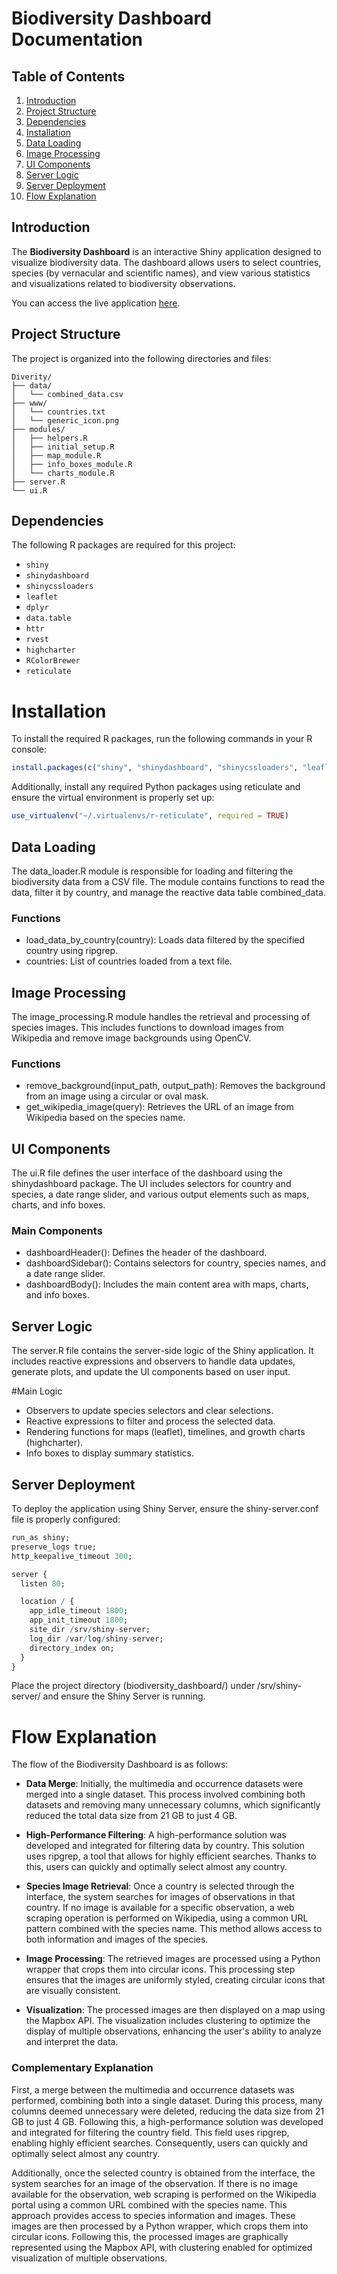# Biodiversity Dashboard Documentation

## Table of Contents
1. [Introduction](#introduction)
2. [Project Structure](#project-structure)
3. [Dependencies](#dependencies)
4. [Installation](#installation)
5. [Data Loading](#data-loading)
6. [Image Processing](#image-processing)
7. [UI Components](#ui-components)
8. [Server Logic](#server-logic)
9. [Server Deployment](#Server-Deployment)
10. [Flow Explanation](#flow-explanation)

## Introduction
The **Biodiversity Dashboard** is an interactive Shiny application designed to visualize biodiversity data. The dashboard allows users to select countries, species (by vernacular and scientific names), and view various statistics and visualizations related to biodiversity observations.

You can access the live application [here](https://f631-35-184-27-9.ngrok-free.app/).

## Project Structure
The project is organized into the following directories and files:
```plaintext
Diverity/
├── data/
│   └── combined_data.csv
├── www/
│   └── countries.txt
│   └── generic_icon.png
├── modules/
│   ├── helpers.R
│   ├── initial_setup.R
│   ├── map_module.R
│   ├── info_boxes_module.R
│   └── charts_module.R
├── server.R
└── ui.R
```


## Dependencies

The following R packages are required for this project:

- `shiny`
- `shinydashboard`
- `shinycssloaders`
- `leaflet`
- `dplyr`
- `data.table`
- `httr`
- `rvest`
- `highcharter`
- `RColorBrewer`
- `reticulate`

# Installation

To install the required R packages, run the following commands in your R console:

```r
install.packages(c("shiny", "shinydashboard", "shinycssloaders", "leaflet", "dplyr", "data.table", "httr", "rvest", "highcharter", "RColorBrewer", "reticulate"))```
```
Additionally, install any required Python packages using reticulate and ensure the virtual environment is properly set up:

```r
use_virtualenv("~/.virtualenvs/r-reticulate", required = TRUE)
```

## Data Loading
The data_loader.R module is responsible for loading and filtering the biodiversity data from a CSV file. The module contains functions to read the data, filter it by country, and manage the reactive data table combined_data.

### Functions
- load_data_by_country(country): Loads data filtered by the specified country using ripgrep.
- countries: List of countries loaded from a text file.

## Image Processing
The image_processing.R module handles the retrieval and processing of species images. This includes functions to download images from Wikipedia and remove image backgrounds using OpenCV.

### Functions
- remove_background(input_path, output_path): Removes the background from an image using a circular or oval mask.
- get_wikipedia_image(query): Retrieves the URL of an image from Wikipedia based on the species name.

## UI Components
The ui.R file defines the user interface of the dashboard using the shinydashboard package. The UI includes selectors for country and species, a date range slider, and various output elements such as maps, charts, and info boxes.

### Main Components
- dashboardHeader(): Defines the header of the dashboard.
- dashboardSidebar(): Contains selectors for country, species names, and a date range slider.
- dashboardBody(): Includes the main content area with maps, charts, and info boxes.

## Server Logic
The server.R file contains the server-side logic of the Shiny application. It includes reactive expressions and observers to handle data updates, generate plots, and update the UI components based on user input.

#Main Logic
- Observers to update species selectors and clear selections.
- Reactive expressions to filter and process the selected data.
- Rendering functions for maps (leaflet), timelines, and growth charts (highcharter).
- Info boxes to display summary statistics.

## Server Deployment 
To deploy the application using Shiny Server, ensure the shiny-server.conf file is properly configured:

```r
run_as shiny;
preserve_logs true;
http_keepalive_timeout 300;

server {
  listen 80;

  location / {
    app_idle_timeout 1800;
    app_init_timeout 1800;
    site_dir /srv/shiny-server;
    log_dir /var/log/shiny-server;
    directory_index on;
  }
}

```

Place the project directory (biodiversity_dashboard/) under /srv/shiny-server/ and ensure the Shiny Server is running.

# Flow Explanation

The flow of the Biodiversity Dashboard is as follows:

- **Data Merge**: Initially, the multimedia and occurrence datasets were merged into a single dataset. This process involved combining both datasets and removing many unnecessary columns, which significantly reduced the total data size from 21 GB to just 4 GB.

- **High-Performance Filtering**: A high-performance solution was developed and integrated for filtering data by country. This solution uses ripgrep, a tool that allows for highly efficient searches. Thanks to this, users can quickly and optimally select almost any country.

- **Species Image Retrieval**: Once a country is selected through the interface, the system searches for images of observations in that country. If no image is available for a specific observation, a web scraping operation is performed on Wikipedia, using a common URL pattern combined with the species name. This method allows access to both information and images of the species.

- **Image Processing**: The retrieved images are processed using a Python wrapper that crops them into circular icons. This processing step ensures that the images are uniformly styled, creating circular icons that are visually consistent.

- **Visualization**: The processed images are then displayed on a map using the Mapbox API. The visualization includes clustering to optimize the display of multiple observations, enhancing the user's ability to analyze and interpret the data.

### Complementary Explanation

First, a merge between the multimedia and occurrence datasets was performed, combining both into a single dataset. During this process, many columns deemed unnecessary were deleted, reducing the data size from 21 GB to just 4 GB. Following this, a high-performance solution was developed and integrated for filtering the country field. This field uses ripgrep, enabling highly efficient searches. Consequently, users can quickly and optimally select almost any country.

Additionally, once the selected country is obtained from the interface, the system searches for an image of the observation. If there is no image available for the observation, web scraping is performed on the Wikipedia portal using a common URL combined with the species name. This approach provides access to species information and images. These images are then processed by a Python wrapper, which crops them into circular icons. Following this, the processed images are graphically represented using the Mapbox API, with clustering enabled for optimized visualization of multiple observations.

